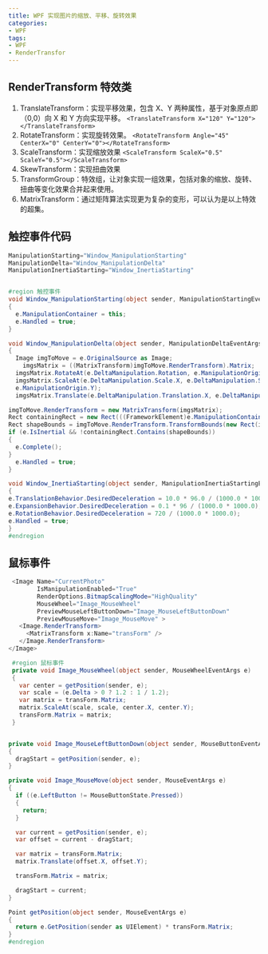 ```yaml
---
title: WPF 实现图片的缩放、平移、旋转效果
categories:
- WPF
tags:
- WPF
- RenderTransfor
---
```


## RenderTransform 特效类

1. TranslateTransform：实现平移效果，包含 X、Y 两种属性，基于对象原点即（0,0）向 X 和 Y 方向实现平移。
 `<TranslateTransform X="120" Y="120"></TranslateTransform>`
2. RotateTransform：实现旋转效果。
 `<RotateTransform Angle="45" CenterX="0" CenterY="0"></RotateTransform>`
3. ScaleTransform：实现缩放效果
`<ScaleTransform ScaleX="0.5" ScaleY="0.5"></ScaleTransform>`
4. SkewTransform：实现扭曲效果
5. TransformGroup：特效组，让对象实现一组效果，包括对象的缩放、旋转、扭曲等变化效果合并起来使用。
6. MatrixTransform：通过矩阵算法实现更为复杂的变形，可以认为是以上特效的超集。

## 触控事件代码

```csharp
ManipulationStarting="Window_ManipulationStarting"
ManipulationDelta="Window_ManipulationDelta"
ManipulationInertiaStarting="Window_InertiaStarting"
```

```csharp

#region 触控事件
void Window_ManipulationStarting(object sender, ManipulationStartingEventArgs e)
{
  e.ManipulationContainer = this;
  e.Handled = true;
}

void Window_ManipulationDelta(object sender, ManipulationDeltaEventArgs e)
{
  Image imgToMove = e.OriginalSource as Image;
	imgsMatrix = ((MatrixTransform)imgToMove.RenderTransform).Matrix;
  imgsMatrix.RotateAt(e.DeltaManipulation.Rotation, e.ManipulationOrigin.X, 		e.ManipulationOrigin.Y);
  imgsMatrix.ScaleAt(e.DeltaManipulation.Scale.X, e.DeltaManipulation.Scale.X, e.ManipulationOrigin.X,
  e.ManipulationOrigin.Y);
  imgsMatrix.Translate(e.DeltaManipulation.Translation.X, e.DeltaManipulation.Translation.Y);

imgToMove.RenderTransform = new MatrixTransform(imgsMatrix);
Rect containingRect = new Rect(((FrameworkElement)e.ManipulationContainer).RenderSize);
Rect shapeBounds = imgToMove.RenderTransform.TransformBounds(new Rect(imgToMove.RenderSize));
if (e.IsInertial && !containingRect.Contains(shapeBounds))
{
  e.Complete();
}
  e.Handled = true;
}

void Window_InertiaStarting(object sender, ManipulationInertiaStartingEventArgs e)
{
e.TranslationBehavior.DesiredDeceleration = 10.0 * 96.0 / (1000.0 * 1000.0);
e.ExpansionBehavior.DesiredDeceleration = 0.1 * 96 / (1000.0 * 1000.0);
e.RotationBehavior.DesiredDeceleration = 720 / (1000.0 * 1000.0);
e.Handled = true;
}
#endregion

```

## 鼠标事件

```csharp
 <Image Name="CurrentPhoto"  
        IsManipulationEnabled="True" 
        RenderOptions.BitmapScalingMode="HighQuality"
        MouseWheel="Image_MouseWheel" 
        PreviewMouseLeftButtonDown="Image_MouseLeftButtonDown" 
        PreviewMouseMove="Image_MouseMove" >
   <Image.RenderTransform>
     <MatrixTransform x:Name="transForm" />
   </Image.RenderTransform>
</Image>
```

```csharp
 #region 鼠标事件
 private void Image_MouseWheel(object sender, MouseWheelEventArgs e)
 {
   var center = getPosition(sender, e);
   var scale = (e.Delta > 0 ? 1.2 : 1 / 1.2);
   var matrix = transForm.Matrix;
   matrix.ScaleAt(scale, scale, center.X, center.Y);
   transForm.Matrix = matrix;
 }


private void Image_MouseLeftButtonDown(object sender, MouseButtonEventArgs e)
{
  dragStart = getPosition(sender, e);
}

private void Image_MouseMove(object sender, MouseEventArgs e)
{
  if ((e.LeftButton != MouseButtonState.Pressed))
  {
    return;
  }

  var current = getPosition(sender, e);
  var offset = current - dragStart;

  var matrix = transForm.Matrix;
  matrix.Translate(offset.X, offset.Y);

  transForm.Matrix = matrix;

  dragStart = current;
}

Point getPosition(object sender, MouseEventArgs e)
{
  return e.GetPosition(sender as UIElement) * transForm.Matrix;
}
#endregion
```





